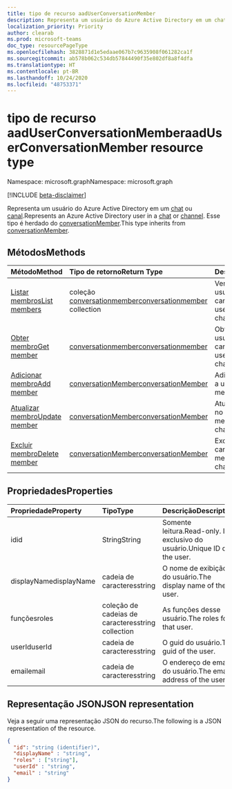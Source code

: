```yaml
---
title: tipo de recurso aadUserConversationMember
description: Representa um usuário do Azure Active Directory em um chat ou canal.
localization_priority: Priority
author: clearab
ms.prod: microsoft-teams
doc_type: resourcePageType
ms.openlocfilehash: 3828871d1e5edaae067b7c9635908f061282ca1f
ms.sourcegitcommit: ab578b062c534db57844490f35e802df8a8f4dfa
ms.translationtype: HT
ms.contentlocale: pt-BR
ms.lasthandoff: 10/24/2020
ms.locfileid: "48753371"
---
```

# <a name="aaduserconversationmember-resource-type"></a><span data-ttu-id="c3439-103">tipo de recurso aadUserConversationMember</span><span class="sxs-lookup"><span data-stu-id="c3439-103">aadUserConversationMember resource type</span></span>

<span data-ttu-id="c3439-104">Namespace: microsoft.graph</span><span class="sxs-lookup"><span data-stu-id="c3439-104">Namespace: microsoft.graph</span></span>

[!INCLUDE [beta-disclaimer](../../includes/beta-disclaimer.md)]

<span data-ttu-id="c3439-105">Representa um usuário do Azure Active Directory em um [chat](chat.md) ou [canal](channel.md).</span><span class="sxs-lookup"><span data-stu-id="c3439-105">Represents an Azure Active Directory user in a [chat](chat.md) or [channel](channel.md).</span></span> <span data-ttu-id="c3439-106">Esse tipo é herdado do [conversationMember](conversationmember.md).</span><span class="sxs-lookup"><span data-stu-id="c3439-106">This type inherits from [conversationMember](conversationmember.md).</span></span>

## <a name="methods"></a><span data-ttu-id="c3439-107">Métodos</span><span class="sxs-lookup"><span data-stu-id="c3439-107">Methods</span></span>

| <span data-ttu-id="c3439-108">Método</span><span class="sxs-lookup"><span data-stu-id="c3439-108">Method</span></span>       | <span data-ttu-id="c3439-109">Tipo de retorno</span><span class="sxs-lookup"><span data-stu-id="c3439-109">Return Type</span></span>  |<span data-ttu-id="c3439-110">Descrição</span><span class="sxs-lookup"><span data-stu-id="c3439-110">Description</span></span>|
|:---------------|:--------|:----------|
|[<span data-ttu-id="c3439-111">Listar membros</span><span class="sxs-lookup"><span data-stu-id="c3439-111">List members</span></span>](../api/conversationmember-list.md) | <span data-ttu-id="c3439-112">coleção [conversationmember](conversationmember.md)</span><span class="sxs-lookup"><span data-stu-id="c3439-112">[conversationmember](conversationmember.md) collection</span></span> | <span data-ttu-id="c3439-113">Ver a lista de todos os usuários no chat ou canal.</span><span class="sxs-lookup"><span data-stu-id="c3439-113">Get the list of all users in the chat or channel.</span></span>|
|[<span data-ttu-id="c3439-114">Obter membro</span><span class="sxs-lookup"><span data-stu-id="c3439-114">Get member</span></span>](../api/conversationmember-get.md) | [<span data-ttu-id="c3439-115">conversationmember</span><span class="sxs-lookup"><span data-stu-id="c3439-115">conversationmember</span></span>](conversationmember.md) | <span data-ttu-id="c3439-116">Obter um único usuário no chat ou canal.</span><span class="sxs-lookup"><span data-stu-id="c3439-116">Get a single user in the chat or channel.</span></span>|
|[<span data-ttu-id="c3439-117">Adicionar membro</span><span class="sxs-lookup"><span data-stu-id="c3439-117">Add member</span></span>](../api/conversationmember-add.md) | [<span data-ttu-id="c3439-118">conversationMember</span><span class="sxs-lookup"><span data-stu-id="c3439-118">conversationMember</span></span>](conversationmember.md)| <span data-ttu-id="c3439-119">Adicionar um membro a um canal.</span><span class="sxs-lookup"><span data-stu-id="c3439-119">Add a member to a channel.</span></span>|
|[<span data-ttu-id="c3439-120">Atualizar membro</span><span class="sxs-lookup"><span data-stu-id="c3439-120">Update member</span></span>](../api/conversationmember-update.md) | [<span data-ttu-id="c3439-121">conversationMember</span><span class="sxs-lookup"><span data-stu-id="c3439-121">conversationMember</span></span>](conversationmember.md)| <span data-ttu-id="c3439-122">Atualizar um membro no canal.</span><span class="sxs-lookup"><span data-stu-id="c3439-122">Update a member in the channel.</span></span>|
|[<span data-ttu-id="c3439-123">Excluir membro</span><span class="sxs-lookup"><span data-stu-id="c3439-123">Delete member</span></span>](../api/conversationmember-delete.md) | [<span data-ttu-id="c3439-124">conversationMember</span><span class="sxs-lookup"><span data-stu-id="c3439-124">conversationMember</span></span>](conversationmember.md)| <span data-ttu-id="c3439-125">Excluir um membro do canal.</span><span class="sxs-lookup"><span data-stu-id="c3439-125">Delete a member from the channel.</span></span>|

## <a name="properties"></a><span data-ttu-id="c3439-126">Propriedades</span><span class="sxs-lookup"><span data-stu-id="c3439-126">Properties</span></span>

| <span data-ttu-id="c3439-127">Propriedade</span><span class="sxs-lookup"><span data-stu-id="c3439-127">Property</span></span>   | <span data-ttu-id="c3439-128">Tipo</span><span class="sxs-lookup"><span data-stu-id="c3439-128">Type</span></span> |<span data-ttu-id="c3439-129">Descrição</span><span class="sxs-lookup"><span data-stu-id="c3439-129">Description</span></span>|
|:---------------|:--------|:----------|
|<span data-ttu-id="c3439-130">id</span><span class="sxs-lookup"><span data-stu-id="c3439-130">id</span></span>|<span data-ttu-id="c3439-131">String</span><span class="sxs-lookup"><span data-stu-id="c3439-131">String</span></span>| <span data-ttu-id="c3439-132">Somente leitura.</span><span class="sxs-lookup"><span data-stu-id="c3439-132">Read-only.</span></span> <span data-ttu-id="c3439-133">ID exclusivo do usuário.</span><span class="sxs-lookup"><span data-stu-id="c3439-133">Unique ID of the user.</span></span>|
|<span data-ttu-id="c3439-134">displayName</span><span class="sxs-lookup"><span data-stu-id="c3439-134">displayName</span></span>| <span data-ttu-id="c3439-135">cadeia de caracteres</span><span class="sxs-lookup"><span data-stu-id="c3439-135">string</span></span> | <span data-ttu-id="c3439-136">O nome de exibição do usuário.</span><span class="sxs-lookup"><span data-stu-id="c3439-136">The display name of the user.</span></span> |
|<span data-ttu-id="c3439-137">funções</span><span class="sxs-lookup"><span data-stu-id="c3439-137">roles</span></span>| <span data-ttu-id="c3439-138">coleção de cadeias de caracteres</span><span class="sxs-lookup"><span data-stu-id="c3439-138">string collection</span></span> | <span data-ttu-id="c3439-139">As funções desse usuário.</span><span class="sxs-lookup"><span data-stu-id="c3439-139">The roles for that user.</span></span> |
|<span data-ttu-id="c3439-140">userId</span><span class="sxs-lookup"><span data-stu-id="c3439-140">userId</span></span>| <span data-ttu-id="c3439-141">cadeia de caracteres</span><span class="sxs-lookup"><span data-stu-id="c3439-141">string</span></span> | <span data-ttu-id="c3439-142">O guid do usuário.</span><span class="sxs-lookup"><span data-stu-id="c3439-142">The guid of the user.</span></span> |
|<span data-ttu-id="c3439-143">email</span><span class="sxs-lookup"><span data-stu-id="c3439-143">email</span></span>| <span data-ttu-id="c3439-144">cadeia de caracteres</span><span class="sxs-lookup"><span data-stu-id="c3439-144">string</span></span>  | <span data-ttu-id="c3439-145">O endereço de email do usuário.</span><span class="sxs-lookup"><span data-stu-id="c3439-145">The email address of the user.</span></span> |

## <a name="json-representation"></a><span data-ttu-id="c3439-146">Representação JSON</span><span class="sxs-lookup"><span data-stu-id="c3439-146">JSON representation</span></span>

<span data-ttu-id="c3439-147">Veja a seguir uma representação JSON do recurso.</span><span class="sxs-lookup"><span data-stu-id="c3439-147">The following is a JSON representation of the resource.</span></span>

<!-- {
  "blockType": "resource",
  "baseType": "microsoft.graph.entity",
  "@odata.type": "microsoft.graph.aadUserConversationMember"
}-->

```json
{
  "id": "string (identifier)",
  "displayName" : "string",
  "roles" : ["string"],
  "userId" : "string",
  "email" : "string"
}
```

<!-- uuid: 8fcb5dbc-d5aa-4681-8e31-b001d5168d79
2015-10-25 14:57:30 UTC -->
<!--
{
  "type": "#page.annotation",
  "description": "aadUserConversationMember",
  "keywords": "",
  "section": "documentation",
  "tocPath": "",
  "suppressions": []
}
-->


